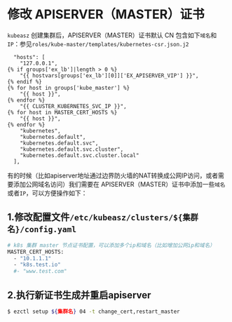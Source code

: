 # 修改 APISERVER（MASTER）证书

`kubeasz` 创建集群后，APISERVER（MASTER）证书默认 CN 包含如下`域名`和`IP`：参见`roles/kube-master/templates/kubernetes-csr.json.j2`

```
  "hosts": [
    "127.0.0.1",
{% if groups['ex_lb']|length > 0 %}
    "{{ hostvars[groups['ex_lb'][0]]['EX_APISERVER_VIP'] }}",
{% endif %}
{% for host in groups['kube_master'] %}
    "{{ host }}",
{% endfor %}
    "{{ CLUSTER_KUBERNETES_SVC_IP }}",
{% for host in MASTER_CERT_HOSTS %}
    "{{ host }}",
{% endfor %}
    "kubernetes",
    "kubernetes.default",
    "kubernetes.default.svc",
    "kubernetes.default.svc.cluster",
    "kubernetes.default.svc.cluster.local"
  ],
```

有的时候（比如apiserver地址通过边界防火墙的NAT转换成公网IP访问，或者需要添加公网域名访问）我们需要在 APISERVER（MASTER）证书中添加一些`域名`或者`IP`，可以方便操作如下：

## 1.修改配置文件`/etc/kubeasz/clusters/${集群名}/config.yaml`

``` bash
# k8s 集群 master 节点证书配置，可以添加多个ip和域名（比如增加公网ip和域名）
MASTER_CERT_HOSTS:
  - "10.1.1.1"
  - "k8s.test.io"
  #- "www.test.com"
```

## 2.执行新证书生成并重启apiserver

``` bash
$ ezctl setup ${集群名} 04 -t change_cert,restart_master
```
